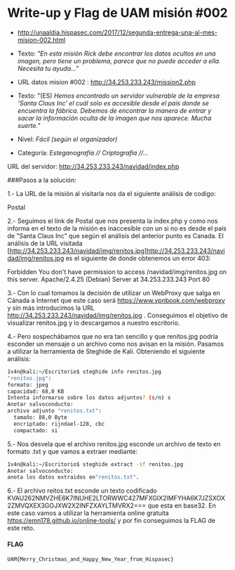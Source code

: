 # Write-up y Flag de UAM misión #002

- http://unaaldia.hispasec.com/2017/12/segunda-entrega-una-al-mes-mision-002.html

- Texto:
*"En esta misión Rick debe encontrar los datos ocultos en una imagen, pero tiene un problema, parece que no puede acceder a ella. Necesita tu ayuda..."*

- URL datos mision #002 : http://34.253.233.243/mission2.php

- Texto: "(ES)
*Hemos encontrado un servidor vulnerable de la empresa 'Santa Claus Inc' el cuál solo es accesible desde el país donde se encuentra la fábrica. Debemos de encontrar la manera de entrar y sacar la información oculta de la imagen que nos aparece. Mucha suerte."*

- Nivel: *Fácil (según el organizador)*

- Categoría: *Esteganografía // Criptografía //...*

URL del servidor: http://34.253.233.243/navidad/index.php

###Pasos a la solución:

1.- La URL de la misión al visitarla nos da el siguiente análisis de codigo:

Postal

2.- Seguimos el link de Postal que nos presenta la index.php y como nos informa en el texto de la misión es inaccesible  con un si no es desde el país de "Santa Claus Inc" que según el análisis del anterior punto es Canada. El análisis de la URL visitada [http://34.253.233.243/navidad/img/renitos.jpg]http://34.253.233.243/navidad/img/renitos.jpg es el siguiente de donde obtenemos un error 403:

Forbidden
You don't have permission to access /navidad/img/renitos.jpg
on this server.
Apache/2.4.25 (Debian) Server at 34.253.233.243 Port 80

3.- Con lo cual tomamos la decisión de utilizar un WebProxy que salga en Cánada a Internet que este caso será https://www.vpnbook.com/webproxy y sin más introducimos la URL http://34.253.233.243/navidad/img/renitos.jpg . Conseguimos el objetivo de visualizar renitos.jpg y lo descargamos a nuestro escritorio.

4.- Pero sospechábamos que no era tan sencillo y que renitos.jpg podría esconder un mensaje o un archivo como nos avisan en la misión. Pasamos a utilizar la herramienta de Steghide de Kali. Obteniendo el siguiente análisis:

```bash
1v4n@kali:~/Escritorio$ steghide info renitos.jpg
"renitos.jpg":
formato: jpeg
capacidad: 68,0 KB
Intenta informarse sobre los datos adjuntos? (s/n) s
Anotar salvoconducto:
archivo adjunto "renitos.txt":
  tamaño: 88,0 Byte
  encriptado: rijndael-128, cbc
  compactado: si
```

5.- Nos desvela que el archivo renitos.jpg esconde un archivo de texto en formato .txt y que vamos a extraer mediante:

```bash
1v4n@kali:~/Escritorio$ steghide extract -sf renitos.jpg
Anotar salvoconducto:
anota los datos extraidos en"renitos.txt".
```

6.- El archivo reitos.txt esconde un texto codificado KVAU262NMVZHE6K7INUHE2LTORWWC427MFXGIX2IMFYHA6K7JZSXOX2ZMVQXEX3GOJXW2X2INFZXAYLTMVRX2=== que esta en base32. En este caso vamos a utilizar la herramienta online gratuita https://emn178.github.io/online-tools/ y por fin conseguimos la FLAG de este reto.

#### FLAG

`UAM{Merry_Christmas_and_Happy_New_Year_from_Hispasec}`

